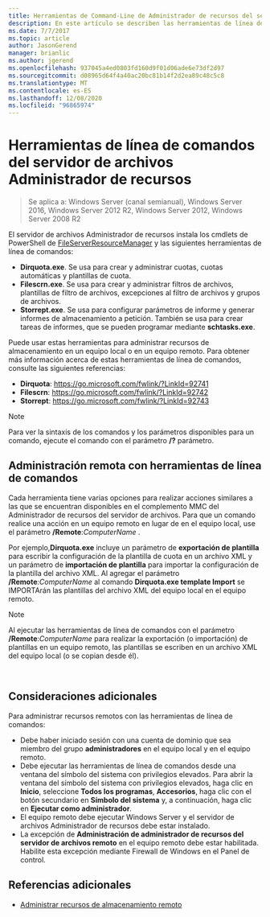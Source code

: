 ```yaml
---
title: Herramientas de Command-Line de Administrador de recursos del servidor de archivos
description: En este artículo se describen las herramientas de línea de comandos de Windows Server 2016
ms.date: 7/7/2017
ms.topic: article
author: JasonGerend
manager: brianlic
ms.author: jgerend
ms.openlocfilehash: 937045a4ed0803fd160d9f01d06ade6e73df2d97
ms.sourcegitcommit: d08965d64f4a40ac20bc81b14f2d2ea89c48c5c8
ms.translationtype: MT
ms.contentlocale: es-ES
ms.lasthandoff: 12/08/2020
ms.locfileid: "96865974"
---
```

# <a name="file-server-resource-manager-command-line-tools"></a>Herramientas de línea de comandos del servidor de archivos Administrador de recursos

> Se aplica a: Windows Server (canal semianual), Windows Server 2016, Windows Server 2012 R2, Windows Server 2012, Windows Server 2008 R2

El servidor de archivos Administrador de recursos instala los cmdlets de PowerShell de [FileServerResourceManager](/powershell/module/fileserverresourcemanager/) y las siguientes herramientas de línea de comandos:

-   **Dirquota.exe**. Se usa para crear y administrar cuotas, cuotas automáticas y plantillas de cuota.
-   **Filescrn.exe**. Se usa para crear y administrar filtros de archivos, plantillas de filtro de archivos, excepciones al filtro de archivos y grupos de archivos.
-   **Storrept.exe**. Se usa para configurar parámetros de informe y generar informes de almacenamiento a petición. También se usa para crear tareas de informes, que se pueden programar mediante **schtasks.exe**.

Puede usar estas herramientas para administrar recursos de almacenamiento en un equipo local o en un equipo remoto. Para obtener más información acerca de estas herramientas de línea de comandos, consulte las siguientes referencias:

-   **Dirquota**: <https://go.microsoft.com/fwlink/?LinkId=92741>
-   **Filescrn**: <https://go.microsoft.com/fwlink/?LinkId=92742>
-   **Storrept**: <https://go.microsoft.com/fwlink/?LinkId=92743>


> [!Note]
> Para ver la sintaxis de los comandos y los parámetros disponibles para un comando, ejecute el comando con el parámetro <strong>/?</strong> parámetro.


## <a name="remote-management-using-the-command-line-tools"></a>Administración remota con herramientas de línea de comandos

Cada herramienta tiene varias opciones para realizar acciones similares a las que se encuentran disponibles en el complemento MMC del Administrador de recursos del servidor de archivos. Para que un comando realice una acción en un equipo remoto en lugar de en el equipo local, use el parámetro **/Remote**:*ComputerName* .

Por ejemplo,**Dirquota.exe** incluye un parámetro de **exportación de plantilla** para escribir la configuración de la plantilla de cuota en un archivo XML y un parámetro de **importación de plantilla** para importar la configuración de la plantilla del archivo XML. Al agregar el parámetro **/Remote**:*ComputerName* al comando **Dirquota.exe template Import** se IMPORTArán las plantillas del archivo XML del equipo local en el equipo remoto.

> [!Note]
> Al ejecutar las herramientas de línea de comandos con el parámetro **/Remote**:<em>ComputerName</em> para realizar la exportación (o importación) de plantillas en un equipo remoto, las plantillas se escriben en un archivo XML del equipo local (o se copian desde él).

<br />

## <a name="additional-considerations"></a>Consideraciones adicionales

Para administrar recursos remotos con las herramientas de línea de comandos:

-   Debe haber iniciado sesión con una cuenta de dominio que sea miembro del grupo **administradores** en el equipo local y en el equipo remoto.
-   Debe ejecutar las herramientas de línea de comandos desde una ventana del símbolo del sistema con privilegios elevados. Para abrir la ventana del símbolo del sistema con privilegios elevados, haga clic en **Inicio**, seleccione **Todos los programas**, **Accesorios**, haga clic con el botón secundario en **Símbolo del sistema** y, a continuación, haga clic en **Ejecutar como administrador**.
-   El equipo remoto debe ejecutar Windows Server y el servidor de archivos Administrador de recursos debe estar instalado.
-   La excepción de **Administración de administrador de recursos del servidor de archivos remoto** en el equipo remoto debe estar habilitada. Habilite esta excepción mediante Firewall de Windows en el Panel de control.


## <a name="additional-references"></a>Referencias adicionales

-   [Administrar recursos de almacenamiento remoto](managing-remote-storage-resources.md)
